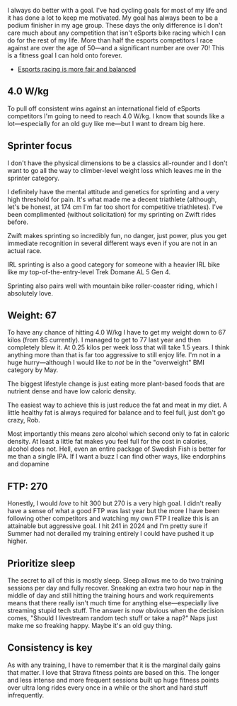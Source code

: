 I always do better with a goal. I've had cycling goals for most of my life and it has done a lot to keep me motivated. My goal has always been to be a podium finisher in my age group. These days the only difference is I don't care much about any competition that isn't eSports bike racing which I can do for the rest of my life. More than half the esports competitors I race against are over the age of 50—and a significant number are over 70! This is a fitness goal I can hold onto forever.

* [Esports racing is more fair and balanced](Esports%20racing%20is%20more%20fair%20and%20balanced.md)

## 4.0 W/kg

To pull off consistent wins against an international field of eSports competitors I'm going to need to reach 4.0 W/kg. I know that sounds like a lot—especially for an old guy like me—but I want to dream big here.

## Sprinter focus

I don't have the physical dimensions to be a classics all-rounder and I don't want to go all the way to climber-level weight loss which leaves me in the sprinter category.

I definitely have the mental attitude and genetics for sprinting and a very high threshold for pain. It's what made me a decent triathlete (although, let's be honest, at 174 cm I'm far too short for competitive triathletes). I've been complimented (without solicitation) for my sprinting on Zwift rides before. 

Zwift makes sprinting so incredibly fun, no danger, just power, plus you get immediate recognition in several different ways even if you are not in an actual race.

IRL sprinting is also a good category for someone with a heavier IRL bike like my top-of-the-entry-level Trek Domane AL 5 Gen 4.

Sprinting also pairs well with mountain bike roller-coaster riding, which I absolutely love.

## Weight: 67

To have any chance of hitting 4.0 W/kg I have to get my weight down to 67 kilos (from 85 currently). I managed to get to 77 last year and then completely blew it. At 0.25 kilos per week loss that will take 1.5 years. I think anything more than that is far too aggressive to still enjoy life. I'm not in a huge hurry—although I would like to *not* be in the "overweight" BMI category by May.

The biggest lifestyle change is just eating more plant-based foods that are nutrient dense and have low caloric density.

The easiest way to achieve this is just reduce the fat and meat in my diet. A little healthy fat is always required for balance and to feel full, just don't go crazy, Rob.

Most importantly this means zero alcohol which second only to fat in caloric density. At least a little fat makes you feel full for the cost in calories, alcohol does not. Hell, even an entire package of Swedish Fish is better for me than a single IPA. If I want a buzz I can find other ways, like endorphins and dopamine
## FTP: 270

Honestly, I would *love* to hit 300 but 270 is a very high goal. I didn't really have a sense of what a good FTP was last year but the more I have been following other competitors and watching my own FTP I realize this is an attainable but aggressive goal. I hit 241 in 2024 and I'm pretty sure if Summer had not derailed my training entirely I could have pushed it up higher.

## Prioritize sleep

The secret to all of this is mostly sleep. Sleep allows me to do two training sessions per day and fully recover. Sneaking an extra two hour nap in the middle of day and still hitting the training hours and work requirements means that there really isn't much time for anything else—especially live streaming stupid tech stuff. The answer is now obvious when the decision comes, "Should I livestream random tech stuff or take a nap?" Naps just make me so freaking happy. Maybe it's an old guy thing.
## Consistency is key

As with any training, I have to remember that it is the marginal daily gains that matter. I love that Strava fitness points are based on this. The longer and less intense and more frequent sessions built up huge fitness points over ultra long rides every once in a while or the short and hard stuff infrequently.